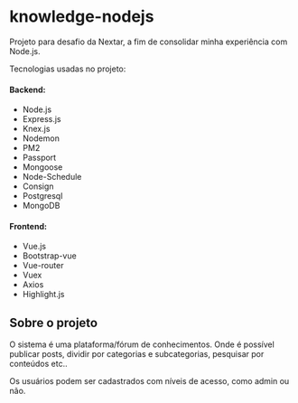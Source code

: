 # knowledge-nodejs

Projeto para desafio da Nextar, a fim de consolidar minha experiência com Node.js.

Tecnologias usadas no projeto:

#### Backend:

* Node.js
* Express.js
* Knex.js
* Nodemon
* PM2
* Passport
* Mongoose
* Node-Schedule
* Consign
* Postgresql
* MongoDB

#### Frontend:

* Vue.js
* Bootstrap-vue
* Vue-router
* Vuex
* Axios
* Highlight.js


## Sobre o projeto

O sistema é uma plataforma/fórum de conhecimentos. Onde é possível publicar posts, dividir por categorias e subcategorias, pesquisar por conteúdos etc..

Os usuários podem ser cadastrados com níveis de acesso, como admin ou não.

